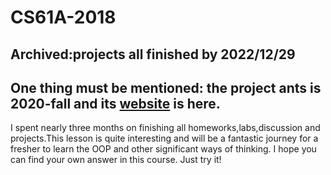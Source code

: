 # CS61A-2018
## Archived:projects all finished by 2022/12/29
## One thing must be mentioned: the project ants is 2020-fall and its [website](https://inst.eecs.berkeley.edu/~cs61a/fa20/proj/ants/) is here.
I spent nearly three months on finishing all homeworks,labs,discussion and projects.This lesson is quite interesting and will be a fantastic journey for a fresher to learn the OOP and other significant ways of thinking. I hope you can find your own answer in this course. Just try it!
